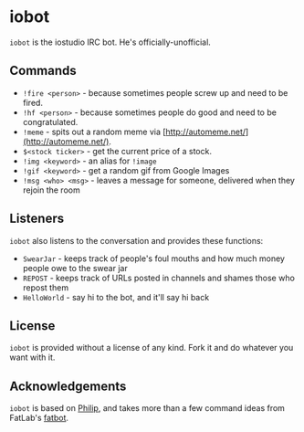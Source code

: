 iobot
=====

`iobot` is the iostudio IRC bot. He's officially-unofficial.


Commands
--------

* `!fire <person>`   - because sometimes people screw up and need to be fired.
* `!hf <person>`     - because sometimes people do good and need to be congratulated.
* `!meme`            - spits out a random meme via [http://automeme.net/](http://automeme.net/).
* `$<stock ticker>`  - get the current price of a stock.
* `!img <keyword>`   - an alias for `!image`
* `!gif <keyword>`   - get a random gif from Google Images
* `!msg <who> <msg>` - leaves a message for someone, delivered when they rejoin the room


Listeners
---------

`iobot` also listens to the conversation and provides these functions:

* `SwearJar`   - keeps track of people's foul mouths and how much money people owe to the swear jar
* `REPOST`     - keeps track of URLs posted in channels and shames those who repost them
* `HelloWorld` - say hi to the bot, and it'll say hi back


License
-------

`iobot` is provided without a license of any kind. Fork it and do whatever you want with it.


Acknowledgements
----------------

`iobot` is based on [Philip](http://github.com/epochblue/Philip), and takes more than a few
command ideas from FatLab's [fatbot](https://github.com/jamiew/fatbot).
